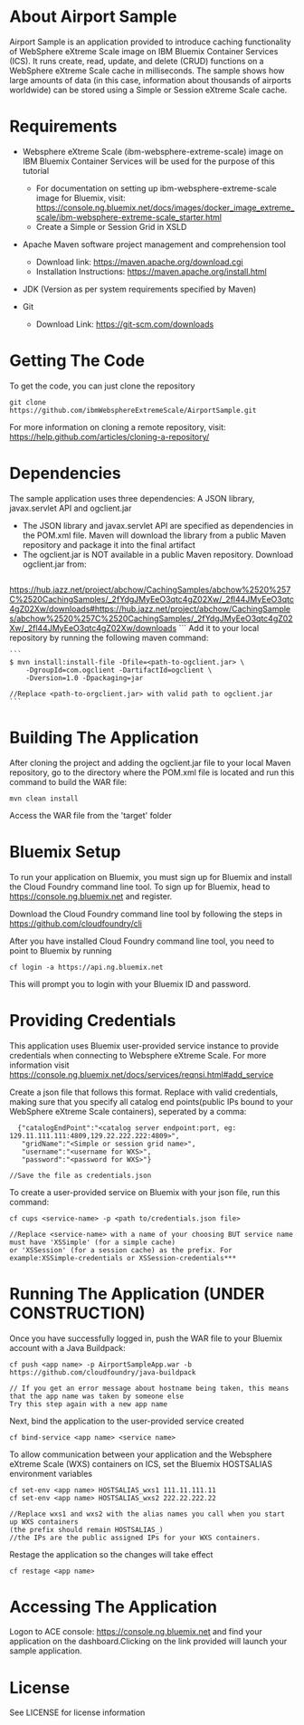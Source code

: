# About Airport Sample
Airport Sample is an application provided to introduce caching functionality of WebSphere eXtreme Scale image on IBM Bluemix Container Services (ICS). It runs create, read, update, and delete (CRUD) functions on a WebSphere eXtreme Scale cache in milliseconds. The sample shows how large amounts of data (in this case, information about thousands of airports worldwide) can be stored using a Simple or Session eXtreme Scale cache. 

# Requirements 
- Websphere eXtreme Scale (ibm-websphere-extreme-scale) image on IBM Bluemix Container Services will be used for the purpose of this tutorial
    - For documentation on setting up ibm-websphere-extreme-scale image for Bluemix, visit:  https://console.ng.bluemix.net/docs/images/docker_image_extreme_scale/ibm-websphere-extreme-scale_starter.html
    - Create a Simple or Session Grid in XSLD 

- Apache Maven software project management and comprehension tool
   - Download link: https://maven.apache.org/download.cgi
   - Installation Instructions: https://maven.apache.org/install.html

- JDK (Version as per system requirements specified by Maven)

- Git 
    - Download Link: https://git-scm.com/downloads
    
# Getting The Code 
To get the code, you can just clone the repository

```
git clone https://github.com/ibmWebsphereExtremeScale/AirportSample.git
```
For more information on cloning a remote repository, visit: https://help.github.com/articles/cloning-a-repository/

# Dependencies
The sample application uses three dependencies: A JSON library, javax.servlet API and ogclient.jar

- The JSON library and javax.servlet API are specified as dependencies in the POM.xml file. Maven will download the library from a public Maven repository and package it into the final artifact
- The ogclient.jar is NOT available in a public Maven repository. Download ogclient.jar from:
    ``` 
 https://hub.jazz.net/project/abchow/CachingSamples/abchow%2520%257C%2520CachingSamples/_2fYdgJMyEeO3qtc4gZ02Xw/_2fl44JMyEeO3qtc4gZ02Xw/downloads#https://hub.jazz.net/project/abchow/CachingSamples/abchow%2520%257C%2520CachingSamples/_2fYdgJMyEeO3qtc4gZ02Xw/_2fl44JMyEeO3qtc4gZ02Xw/downloads 
    ``` 
    Add it to your local repository by running the following maven command:

    ```
    $ mvn install:install-file -Dfile=<path-to-ogclient.jar> \
        -DgroupId=com.ogclient -DartifactId=ogclient \
        -Dversion=1.0 -Dpackaging=jar

    //Replace <path-to-orgclient.jar> with valid path to ogclient.jar
    ```  

# Building The Application 
After cloning the project and adding the ogclient.jar file to your local Maven repository, go to the directory where the POM.xml file is located and run this command to build the WAR file:

```
mvn clean install
```
Access the WAR file from the 'target' folder

# Bluemix Setup 
To run your application on Bluemix, you must sign up for Bluemix and install the Cloud Foundry command line tool. To sign up for Bluemix, head to https://console.ng.bluemix.net and register.

Download the Cloud Foundry command line tool by following the steps in https://github.com/cloudfoundry/cli

After you have installed Cloud Foundry command line tool, you need to point to Bluemix by running
```
cf login -a https://api.ng.bluemix.net
```
This will prompt you to login with your Bluemix ID and password.

# Providing Credentials
This application uses Bluemix user-provided service instance to provide credentials when connecting to Websphere eXtreme Scale. For more information visit https://console.ng.bluemix.net/docs/services/reqnsi.html#add_service

Create a json file that follows this format. Replace with valid credentials, making sure that you specify all catalog end points(public IPs bound to your WebSphere eXtreme Scale containers), seperated by a comma: 

```
  {"catalogEndPoint":"<catalog server endpoint:port, eg: 129.11.111.111:4809,129.22.222.222:4809>",
   "gridName":"<Simple or session grid name>",
   "username":"<username for WXS>",
   "password":"<password for WXS>"}
   
//Save the file as credentials.json
```
To create a user-provided service on Bluemix with your json file, run this command: 

```
cf cups <service-name> -p <path to/credentials.json file>

//Replace <service-name> with a name of your choosing BUT service name must have 'XSSimple' (for a simple cache) 
or 'XSSession' (for a session cache) as the prefix. For example:XSSimple-credentials or XSSession-credentials***
```
# Running The Application (UNDER CONSTRUCTION) 
 Once you have successfully logged in, push the WAR file to your Bluemix account with a Java Buildpack:

```
cf push <app name> -p AirportSampleApp.war -b https://github.com/cloudfoundry/java-buildpack

// If you get an error message about hostname being taken, this means that the app name was taken by someone else
Try this step again with a new app name
``` 

Next, bind the application to the user-provided service created 

```
cf bind-service <app name> <service name>
``` 

To allow communication between your application and the Websphere eXtreme Scale (WXS) containers on ICS, set the Bluemix HOSTSALIAS environment variables

```
cf set-env <app name> HOSTSALIAS_wxs1 111.11.111.11
cf set-env <app name> HOSTSALIAS_wxs2 222.22.222.22

//Replace wxs1 and wxs2 with the alias names you call when you start up WXS containers 
(the prefix should remain HOSTSALIAS_)
//the IPs are the public assigned IPs for your WXS containers. 
``` 

Restage the application so the changes will take effect 

```
cf restage <app name>
```
# Accessing The Application 
Logon to ACE console: https://console.ng.bluemix.net and find your application on the dashboard.Clicking on the link provided will launch your sample application.

# License 
See LICENSE for license information
